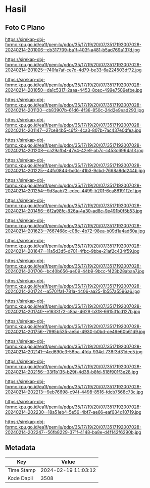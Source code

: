 # Hasil

## Foto C Plano

https://sirekap-obj-formc.kpu.go.id/ea1f/pemilu/pdpr/35/17/19/20/07/3517192007028-20240214-201006--cb317709-ba1f-403f-a481-b5ad769a137d.jpg

https://sirekap-obj-formc.kpu.go.id/ea1f/pemilu/pdpr/35/17/19/20/07/3517192007028-20240214-201025--740fa7af-ce7d-4d79-be33-6a224503df72.jpg

https://sirekap-obj-formc.kpu.go.id/ea1f/pemilu/pdpr/35/17/19/20/07/3517192007028-20240214-201050--da1c5317-2aaa-4453-8cec-499e7509efbe.jpg

https://sirekap-obj-formc.kpu.go.id/ea1f/pemilu/pdpr/35/17/19/20/07/3517192007028-20240214-201130--cb83907b-61d6-4f38-850c-24d2e9ead293.jpg

https://sirekap-obj-formc.kpu.go.id/ea1f/pemilu/pdpr/35/17/19/20/07/3517192007028-20240214-201147--27ce84b5-c6f2-4ca3-807b-7ac437e0dfea.jpg

https://sirekap-obj-formc.kpu.go.id/ea1f/pemilu/pdpr/35/17/19/20/07/3517192007028-20240214-201208--ca29afb4-47e4-42e9-ab7c-c453c6964a13.jpg

https://sirekap-obj-formc.kpu.go.id/ea1f/pemilu/pdpr/35/17/19/20/07/3517192007028-20240214-201225--44fc0844-bc0c-41b3-9cbd-7668a8dd244b.jpg

https://sirekap-obj-formc.kpu.go.id/ea1f/pemilu/pdpr/35/17/19/20/07/3517192007028-20240214-201254--9d3aab72-cdcc-4499-b201-6ea88191f2ef.jpg

https://sirekap-obj-formc.kpu.go.id/ea1f/pemilu/pdpr/35/17/19/20/07/3517192007028-20240214-201456--6f2a98fc-826a-4a30-ad8c-9e491b0f5b53.jpg

https://sirekap-obj-formc.kpu.go.id/ea1f/pemilu/pdpr/35/17/19/20/07/3517192007028-20240214-201623--7667468c-c08c-4b72-98ea-b09d1a4ad60a.jpg

https://sirekap-obj-formc.kpu.go.id/ea1f/pemilu/pdpr/35/17/19/20/07/3517192007028-20240214-201647--11a5d3d5-d701-4fbc-9bbe-21af2c434f59.jpg

https://sirekap-obj-formc.kpu.go.id/ea1f/pemilu/pdpr/35/17/19/20/07/3517192007028-20240214-201706--bc40b656-ae09-44b9-9bcc-f423b28abaa7.jpg

https://sirekap-obj-formc.kpu.go.id/ea1f/pemilu/pdpr/35/17/19/20/07/3517192007028-20240214-201724--a5701fa1-781a-4406-aa25-1b557a5596a6.jpg

https://sirekap-obj-formc.kpu.go.id/ea1f/pemilu/pdpr/35/17/19/20/07/3517192007028-20240214-201740--e1633f72-c8aa-4629-b3f8-661531cd127b.jpg

https://sirekap-obj-formc.kpu.go.id/ea1f/pemilu/pdpr/35/17/19/20/07/3517192007028-20240214-201756--7995b535-ae5d-4930-b0bd-ce49e60b61d9.jpg

https://sirekap-obj-formc.kpu.go.id/ea1f/pemilu/pdpr/35/17/19/20/07/3517192007028-20240214-202141--4cd690e3-56ba-4fda-934d-736f3d31dec5.jpg

https://sirekap-obj-formc.kpu.go.id/ea1f/pemilu/pdpr/35/17/19/20/07/3517192007028-20240214-202156--33f1b135-b29f-4d38-b8fd-518f901f3e28.jpg

https://sirekap-obj-formc.kpu.go.id/ea1f/pemilu/pdpr/35/17/19/20/07/3517192007028-20240214-202213--9eb76698-c94f-4498-8516-fdcb7568c73c.jpg

https://sirekap-obj-formc.kpu.go.id/ea1f/pemilu/pdpr/35/17/19/20/07/3517192007028-20240214-202230--18a51eb4-5e56-4bf7-ae66-eaf634d10719.jpg

https://sirekap-obj-formc.kpu.go.id/ea1f/pemilu/pdpr/35/17/19/20/07/3517192007028-20240214-202247--56fb8229-371f-4148-ba8e-d4f142f6290b.jpg


## Metadata

| Key        | Value               |
| ---------- | ------------------- |
| Time Stamp | 2024-02-19 11:03:12 |
| Kode Dapil | 3508                |



